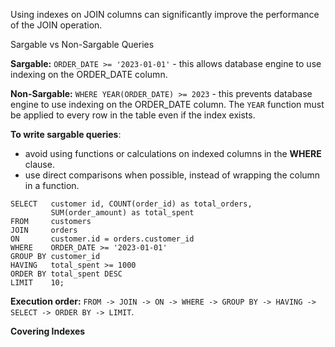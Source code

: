 
Using indexes on JOIN columns can significantly improve the performance of the JOIN operation.

Sargable vs Non-Sargable Queries

**Sargable:** `ORDER_DATE >= '2023-01-01'` - this allows database engine to use indexing on the ORDER_DATE column. 

**Non-Sargable:** `WHERE YEAR(ORDER_DATE) >= 2023` - this prevents database engine to use indexing on the ORDER_DATE column. The `YEAR` function must be applied to every row in the table even if the index exists.

**To write sargable queries**:
- avoid using functions or calculations on indexed columns in the **WHERE** clause.
- use direct comparisons when possible, instead of wrapping the column in a function.

```
SELECT   customer id, COUNT(order_id) as total_orders,
	     SUM(order_amount) as total_spent
FROM     customers
JOIN     orders
ON       customer.id = orders.customer_id
WHERE    ORDER_DATE >= '2023-01-01'
GROUP BY customer_id
HAVING   total_spent >= 1000
ORDER BY total_spent DESC
LIMIT    10;

```

**Execution order:** `FROM -> JOIN -> ON -> WHERE -> GROUP BY -> HAVING -> SELECT -> ORDER BY -> LIMIT`.

**Covering Indexes**






